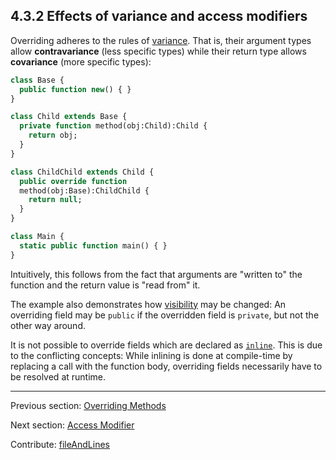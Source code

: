## 4.3.2 Effects of variance and access modifiers

Overriding adheres to the rules of [variance](type-system-variance.md). That is, their argument types allow **contravariance** (less specific types) while their return type allows **covariance** (more specific types):

```haxe
class Base {
  public function new() { }
}

class Child extends Base {
  private function method(obj:Child):Child {
    return obj;
  }
}

class ChildChild extends Child {
  public override function
  method(obj:Base):ChildChild {
    return null;
  }
}

class Main {
  static public function main() { }
}
```

Intuitively, this follows from the fact that arguments are "written to" the function and the return value is "read from" it.

The example also demonstrates how [visibility](class-field-visibility.md) may be changed: An overriding field may be `public` if the overridden field is `private`, but not the other way around.

It is not possible to override fields which are declared as [`inline`](class-field-inline.md). This is due to the conflicting concepts: While inlining is done at compile-time by replacing a call with the function body, overriding fields necessarily have to be resolved at runtime.

---

Previous section: [Overriding Methods](class-field-overriding.md)

Next section: [Access Modifier](class-field-access-modifier.md)

Contribute: [fileAndLines](https://github.com/HaxeFoundation/HaxeManual/blob/master/04-class-field.tex#L212-212)